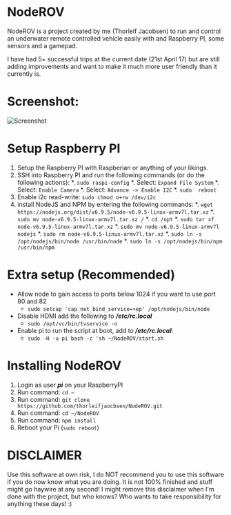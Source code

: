# NodeROV

NodeROV is a project created by me (Thorleif Jacobsen) to run and control an underwater remote controlled vehicle easily with and Raspberry PI, some sensors and a gamepad.

I have had 5+ successful trips at the current date (21st April 17) but are still adding improvements and want to make it much more user friendly than it currently is.

# Screenshot:

![Screenshot](https://d3vv6lp55qjaqc.cloudfront.net/items/2x2n2W0d2b423f021U2f/noderov-screen1.png)

# Setup Raspberry PI

1. Setup the Raspberry PI with Raspberian or anything of your likings.
2. SSH into Raspberry PI and run the following commands (or do the following actions):
   *. ```sudo raspi-config```
   *. Select: ```Expand File System```
   *. Select: ```Enable Camera```
   *. Select: ```Advance -> Enable I2C```
   *. ```sudo  reboot```
3. Enable i2c read-write: ```sudo chmod o+rw /dev/i2c```
4. install NodeJS and NPM by entering the following commands:
   *. ```wget https://nodejs.org/dist/v6.9.5/node-v6.9.5-linux-armv7l.tar.xz```
   *. ```sudo mv node-v6.9.5-linux-armv7l.tar.xz /```
   *. ```cd /opt```
   *. ```sudo tar xf node-v6.9.5-linux-armv7l.tar.xz```
   *. ```sudo mv node-v6.9.5-linux-armv7l nodejs```
   *. ```sudo rm node-v6.9.5-linux-armv7l.tar.xz```
   *. ```sudo ln -s /opt/nodejs/bin/node /usr/bin/node```
   *. ```sudo ln -s /opt/nodejs/bin/npm /usr/bin/npm```

# Extra setup (Recommended)

* Allow node to gain access to ports below 1024 if you want to use port 80 and 82
   * ```sudo setcap 'cap_net_bind_service=+ep' /opt/nodejs/bin/node```
* Disable HDMI add the following to ***/etc/rc.local***
   * ```sudo /opt/vc/bin/tvservice -o```
* Enable pi to run the script at boot, add to ***/etc/rc.local***:
   * ```sudo -H -u pi bash -c 'sh ~/NodeROV/start.sh```

# Installing NodeROV

1. Login as user ***pi*** on your RaspberryPI
2. Run command: ```cd ~```
3. Run command: ```git clone https://github.com/thorleifjaocbsen/NodeROV.git```
4. Run command: ```cd ~/NodeROV```
5. Run command: ```npm install```
6. Reboot your Pi (```sudo reboot```)

# DISCLAIMER

Use this software at own risk, I do NOT recommend you to use this software if you do now know what you are doing. It is not 100% finished and stuff might go haywire at any second! I might remove this disclaimer when I'm done with the project, but who knows? Who wants to take responsibility for anything these days! :)
